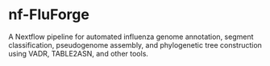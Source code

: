 # nf-FluForge
A Nextflow pipeline for automated influenza genome annotation, segment classification, pseudogenome assembly, and phylogenetic tree construction using VADR, TABLE2ASN, and other tools.
